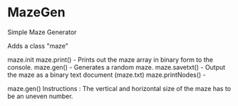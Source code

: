 # MazeGen
Simple Maze Generator

Adds a class "maze" 

  maze.init 
  maze.print()      - Prints out the maze array in binary form to the console.
  maze.gen()        - Generates a random maze.
  maze.savetxt()    - Output the maze as a binary text document (maze.txt)
  maze.printNodes() - 

  


maze.gen() Instructions :
The vertical and horizontal size of the maze has to be an uneven number.